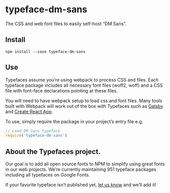 
# typeface-dm-sans

The CSS and web font files to easily self-host “DM Sans”.

## Install

`npm install --save typeface-dm-sans`

## Use

Typefaces assume you’re using webpack to process CSS and files. Each typeface
package includes all necessary font files (woff2, woff) and a CSS file with
font-face declarations pointing at these files.

You will need to have webpack setup to load css and font files. Many tools built
with Webpack will work out of the box with Typefaces such as [Gatsby](https://github.com/gatsbyjs/gatsby)
and [Create React App](https://github.com/facebookincubator/create-react-app).

To use, simply require the package in your project’s entry file e.g.

```javascript
// Load DM Sans typeface
require('typeface-dm-sans')
```

## About the Typefaces project.

Our goal is to add all open source fonts to NPM to simplify using great fonts in
our web projects. We’re currently maintaining 951 typeface packages
including all typefaces on Google Fonts.

If your favorite typeface isn’t published yet, [let us know](https://github.com/KyleAMathews/typefaces)
and we’ll add it!

